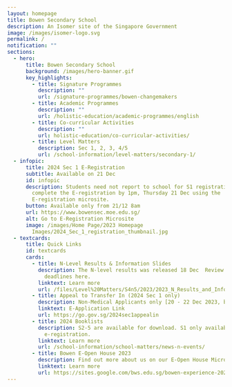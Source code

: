 ```yaml
---
layout: homepage
title: Bowen Secondary School
description: An Isomer site of the Singapore Government
image: /images/isomer-logo.svg
permalink: /
notification: ""
sections:
  - hero:
      title: Bowen Secondary School
      background: /images/hero-banner.gif
      key_highlights:
        - title: Signature Programmes
          description: ""
          url: /signature-programmes/bowen-changemakers
        - title: Academic Programmes
          description: ""
          url: /holistic-education/academic-programmes/english
        - title: Co-curricular Activities
          description: ""
          url: holistic-education/co-curricular-activities/
        - title: Level Matters
          description: Sec 1, 2, 3, 4/5
          url: /school-information/level-matters/secondary-1/
  - infopic:
      title: 2024 Sec 1 E-Registration
      subtitle: Available on 21 Dec
      id: infopic
      description: Students need not report to school for S1 registration. Please
        complete the E-registration by 1pm, Thursday 21 Dec using the
        E-registration microsite.
      button: Available only from 21/12 8am
      url: https://www.bowensec.moe.edu.sg/
      alt: Go to E-Registration Microsite
      image: /images/Home Page/2023 Homepage
        Images/2024_Sec_1_registration_thumbnail.jpg
  - textcards:
      title: Quick Links
      id: textcards
      cards:
        - title: N-Level Results & Information Slides
          description: The N-level results was released 18 Dec  Review key info and
            deadlines here.
          linktext: Learn more
          url: /files/Level%20Matters/S4n5/2023/2023_N_Results_and_Info_Slides.pdf
        - title: Appeal to Transfer In (2024 Sec 1 only)
          description: Non-Medical Applicants only [20 - 22 Dec 2023, by 5pm]
          linktext: E-Application Link
          url: https://go.gov.sg/2024sec1appealin
        - title: 2024 Booklists
          description: S2-5 are available for download. S1 only available after
            e-registration.
          linktext: Learn more
          url: /school-information/school-matters/news-n-events/
        - title: Bowen E-Open House 2023
          description: Find out more about us on our E-Open House Microsite
          linktext: Learn more
          url: https://sites.google.com/bws.edu.sg/bowen-experience-2023/welcome-to-bowen-e-open-house
---
```

